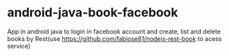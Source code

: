 # android-java-book-facebook
App in android java to login in facebook account and create, list and delete books by Rest(use https://github.com/fabiose81/nodejs-rest-book to acess service)
